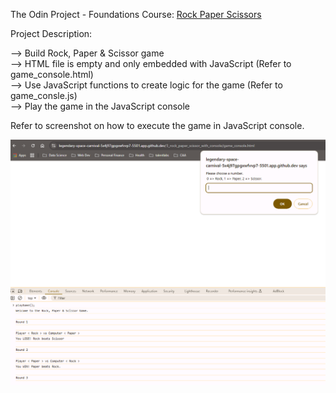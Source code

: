 The Odin Project - Foundations Course: [Rock Paper Scissors](https://www.theodinproject.com/lessons/foundations-rock-paper-scissors)

Project Description:

--> Build Rock, Paper & Scissor game  
--> HTML file is empty and only embedded with JavaScript (Refer to game_console.html)  
--> Use JavaScript functions to create logic for the game (Refer to game_consle.js)  
--> Play the game in the JavaScript console  

Refer to screenshot on how to execute the game in JavaScript console.  

![Rock, Paper, Scissor game in the JavaScript console](JavaScript%20console.png)
